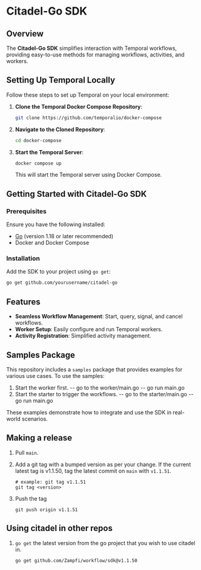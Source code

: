 # Citadel-Go SDK

## Overview

The **Citadel-Go SDK** simplifies interaction with Temporal workflows, providing easy-to-use methods for managing workflows, activities, and workers.

## Setting Up Temporal Locally

Follow these steps to set up Temporal on your local environment:

1. **Clone the Temporal Docker Compose Repository**:
   ```bash
   git clone https://github.com/temporalio/docker-compose
   ```

2. **Navigate to the Cloned Repository**:
   ```bash
   cd docker-compose
   ```

3. **Start the Temporal Server**:
   ```bash
   docker compose up
   ```

   This will start the Temporal server using Docker Compose.

## Getting Started with Citadel-Go SDK

### Prerequisites

Ensure you have the following installed:
- [Go](https://go.dev/) (version 1.18 or later recommended)
- Docker and Docker Compose

### Installation

Add the SDK to your project using `go get`:
```bash
go get github.com/yourusername/citadel-go
```
## Features

- **Seamless Workflow Management**: Start, query, signal, and cancel workflows.
- **Worker Setup**: Easily configure and run Temporal workers.
- **Activity Registration**: Simplified activity management.

## Samples Package

This repository includes a `samples` package that provides examples for various use cases. To use the samples:

1. Start the worker first.
    -- go to the worker/main.go
    -- go run main.go
2. Start the starter to trigger the workflows.
    -- go to the starter/main.go
    -- go run main.go

These examples demonstrate how to integrate and use the SDK in real-world scenarios.


## Making a release

1. Pull `main`.
2. Add a git tag with a bumped version as per your change. If the current latest tag is v1.1.50, tag the latest commit on `main` with `v1.1.51`.
   
    ```
    # example: git tag v1.1.51
    git tag <version>
    ```
3. Push the tag
   
   ```
   git push origin v1.1.51
   ```

## Using citadel in other repos

1. `go get` the latest version from the go project that you wish to use citadel in.

   ```
   go get github.com/Zampfi/workflow/sdk@v1.1.50
   ```
